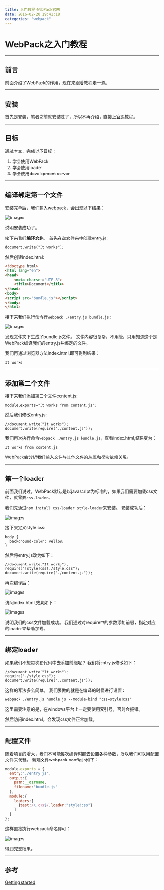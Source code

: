 ```yaml
---
title: 入门教程-WebPack官网
date: 2016-02-20 19:41:18
categories: "webpack"
---
```

# WebPack之入门教程



---

## **前言**

前面介绍了WebPack的作用，现在来跟着教程走一道。

---

## **安装**
首先是安装，笔者之前就安装过了，所以不再介绍，直接上[官网教程][1]。

---

## **目标**
通过本文，完成以下目标：
1. 学会使用WebPack
2. 学会使用loader
3. 学会使用development server

---
## **编译绑定第一个文件**
安装完毕后，我们输入webpack，会出现以下结果：

![images](入门教程-WebPack官网/2-1.png)

说明安装成功了。

接下来我们**编译文件**。
首先在空文件夹中创建entry.js:
```
document.write("It works");
```

然后创建index.html:
``` html
<!doctype html>
<html lang="en">
<head>
	<meta charset="UTF-8">
	<title>Document</title>
</head>
<body>
<script src="bundle.js"></script>
</body>
</html>
```

接下来我们执行命令行`webpack ./entry.js bundle.js` :

![images](入门教程-WebPack官网/2-2.png)

发现文件夹下生成了bundle.js文件。
文件内容很复杂，不用管，只用知道这个是WebPack编译我们的entry.js并绑定的文件。

我们再通过浏览器方法index.html,即可得到结果：
```
It works
```

---
## **添加第二个文件**

接下来我们添加第二个文件content.js:
```
module.exports="It works from content.js";
```

然后我们修改entry.js:
```
//document.write("It works");
document.write(require("./content.js"));
```

我们再次执行命令`webpack ./entry.js bundle.js`，查看index.html,结果变为：
```
It works from content.js
```

WebPack会分析我们输入文件与其他文件的从属和模块依赖关系。

---

## **第一个loader**

前面我们说过，WebPack默认是以javascript为标准的，如果我们需要加载css文件，就需要`css-loader`。

我们先通过`npm install css-loader style-loader`来安装。
安装成功后：

![images](入门教程-WebPack官网/2-3.png)


接下来定义style.css:

```
body {
  background-color: yellow;
}
```
然后将entry.js改为如下：
```
//document.write("It works");
require("!style!css!./style.css");
document.write(require("./content.js"));
```

再次编译后：

![images](入门教程-WebPack官网/2-4.png)

访问index.html,效果如下：

![images](入门教程-WebPack官网/2-5.png)

说明我们的css文件加载成功。
我们通过对require中的参数添加前缀，指定对应的loader来帮助加载。

---
## **绑定loader**

如果我们不想每次在代码中去添加前缀呢？
我们将entry.js修改如下：
```
//document.write("It works");
require("./style.css");
document.write(require("./content.js"));
```
这样的写法多么简单。
我们要做的就是在编译的时候进行设置：
```
webpack ./entry.js hundle.js --module-bind "css=style!css"
```
这里需要注意的是，在windows平台上一定要使用双引号，否则会报错。

然后访问index.html，会发现css文件正常加载。

---
## **配置文件**

随着项目的增大，我们不可能每次编译时都去设置各种参数，所以我们可以用配置文件来代替。
新建文件webpack.config.js如下：
``` javascript
module.exports = {
  entry:"./entry.js",
  output:{
  	path:__dirname,
  	filename:"bundle.js"
  },
  module:{
  	loaders:[
      {test:/\.css$/,loader:"style!css"}
  	]
  }
};
```

这样直接执行webpack命名即可：

![images](入门教程-WebPack官网/2-6.png)

得到完整结果。

---

## **参考**

[Getting started][2]



  [1]: http://webpack.github.io/docs/installation.html
  [2]: http://webpack.github.io/docs/tutorials/getting-started/